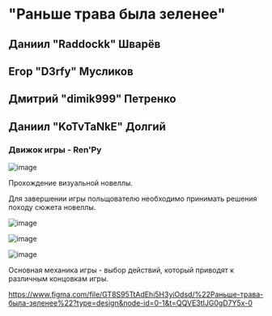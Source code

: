  # **"Раньше трава была зеленее"**

## Даниил "Raddockk" Шварёв 
## Егор "D3rfy" Мусликов
## Дмитрий "dimik999" Петренко
## Даниил "KoTvTaNkE" Долгий

### Движок игры - Ren'Py

![image](https://github.com/NovelTeam/Novel/assets/112934341/72ec9a98-164e-4dad-935b-c89dd590c3c5)

Прохождение визуальной новеллы.

Для завершении игры польщователю необходимо принимать решения походу сюжета новеллы.

![image](https://github.com/NovelTeam/Novel/assets/112934341/9305439c-6f24-4bd0-8945-433dd22e2c1a)

![image](https://github.com/NovelTeam/Novel/assets/112934341/85098c83-b348-46d0-8b4b-cc37f371fd76)

![image](https://github.com/NovelTeam/Novel/assets/112934341/82687ec5-a11c-46db-88d1-44f92aaf99a8)

Основная механика игры - выбор действий, который приводят к различным концовкам игры.

https://www.figma.com/file/GT8S95TtAdEhi5H3yiOdsd/%22Раньше-трава-была-зеленее%22?type=design&node-id=0-1&t=QQVE3tIJG0gD7Y5x-0
